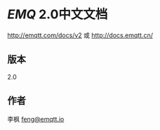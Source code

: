 
*EMQ* 2.0中文文档
=================

http://emqtt.com/docs/v2 或 http://docs.emqtt.cn/

版本
----

2.0

作者
----

李枫 <feng@emqtt.io>

